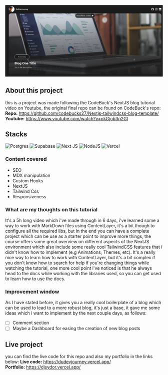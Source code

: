 
<div>
  <img src="https://github.com/duansydor/dudevjourney/blob/main/public/social-banner.png" />
</div>

## About this project
this is a project was made following the CodeBuck's NextJS blog tutorial video on Youtube, the original final repo can be found on CodeBuck's repo: 
<br>
**Repo:** https://github.com/codebucks27/Nextjs-tailwindcss-blog-template/
<br>
**Youtube:** https://www.youtube.com/watch?v=nkGjob3q2GI

## Stacks
![Postgres](https://img.shields.io/badge/postgres-%23316192.svg?style=for-the-badge&logo=postgresql&logoColor=white)
![Supabase](https://img.shields.io/badge/Supabase-3ECF8E?style=for-the-badge&logo=supabase&logoColor=white)
![Next JS](https://img.shields.io/badge/Next-black?style=for-the-badge&logo=next.js&logoColor=white)
![NodeJS](https://img.shields.io/badge/node.js-6DA55F?style=for-the-badge&logo=node.js&logoColor=white)
![Vercel](https://img.shields.io/badge/vercel-%23000000.svg?style=for-the-badge&logo=vercel&logoColor=white)
### Content covered
- SEO
- MDX manipulation
- Custom Hooks
- NextJS
- Tailwind Css
- Responsiveness

### What are my thoughts on this tutorial
It's a 5h long video which i've made through in 6 days, i've learned some a way to work with MarkDown files using ContentLayer, it's a bit though to configure all the required libs, but in the end you can have a complete project which can be use as a starter point to improve more things, the course offers some great overview on different aspects of the NextJS environment which also include some really cool TailwindCSS features that i didn't know how to implement (e.g Animations, Themes, etc). It's a really nice way to learn how to work with ContentLayer, but it's a bit complex if you don't know how to search for help if you're changing things while watching the tutorial, one more cool point i've noticed is that he always head to the docs while working with the libraries used, so you can get used to learn how to use the docs.
### Improvement window
As I have stated before, it gives you a really cool boilerplate of a blog which can be used to lead to a more robust blog, it's just a base, it gave me some ideas which i want to implement by the next couple days, as follows:
<br>
 - [ ] Comment section
 - [ ] Maybe a Dashboard for easing the creation of new blog posts

## Live project
you can find the live code for this repo and also my portfolio in the links below:
**Live code:** https://dudevjourney.vercel.app/
<br>
**Portfolio:** https://djsydor.vercel.app/
